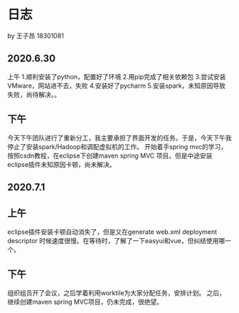 # 日志
by 王子昂 18301081



## 2020.6.30
上午
1.顺利安装了python，配置好了环境 
2.用pip完成了相关依赖包 
3.尝试安装VMware，网站进不去，失败 
4.安装好了pycharm 
5.安装spark，未知原因导致失败，尚待解决。。

## 下午
今天下午团队进行了重新分工，我主要承担了界面开发的任务。于是，今天下午我停止了安装spark/Hadoop和调配虚拟机的工作。 开始着手spring mvc的学习，按照csdn教程，在eclipse下创建maven spring MVC 项目。但是中途安装eclipse插件未知原因卡顿，尚未解决。
## 2020.7.1
## 上午
eclipse插件安装卡顿自动消失了，但是又在generate web.xml deployment descriptor 时候速度很慢。在等待时，了解了一下easyui和vue，但纠结使用哪一个。
## 下午
组织组员开了会议，之后学着利用worktile为大家分配任务，安排计划。
之后，继续创建maven spring MVC项目，仍未完成，很绝望。
